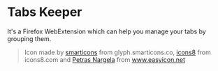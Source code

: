 # Tabs Keeper

It's a Firefox WebExtension which can help you manage your tabs by grouping them.

> Icon made by [smarticons](http://glyph.smarticons.co/) from glyph.smarticons.co, [icons8](http://icons8.com/) from icons8.com and [Petras Nargela](http://www.easyicon.net/) from www.easyicon.net